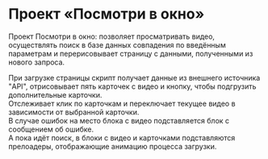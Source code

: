# Проект «Посмотри в окно»


Проект Посмотри в окно: позволяет просматривать видео, осуществлять поиск в базе данных совпадения по введённым параметрам и перерисовывает страницу с данными, полученными из нового запроса.

При загрузке страницы скрипт получает данные из внешнего источника "API", отрисовывает пять карточек с видео и кнопку, чтобы подгрузить дополнительные карточки.  
Отслеживает клик по карточкам и переключает текущее видео в зависимости от выбранной карточки.  
В случае ошибок на место блока с видео подставляется блок с сообщением об ошибке.  
А пока идёт поиск, в блоки с видео и карточками подставляются прелоадеры, отображающие анимацию процесса загрузки.
